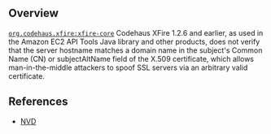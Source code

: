 ## Overview
[`org.codehaus.xfire:xfire-core`](http://search.maven.org/#search%7Cga%7C1%7Ca%3A%22xfire-core%22)
Codehaus XFire 1.2.6 and earlier, as used in the Amazon EC2 API Tools Java library and other products, does not verify that the server hostname matches a domain name in the subject's Common Name (CN) or subjectAltName field of the X.509 certificate, which allows man-in-the-middle attackers to spoof SSL servers via an arbitrary valid certificate.

## References
- [NVD](https://web.nvd.nist.gov/view/vuln/detail?vulnId=CVE-2012-5817)